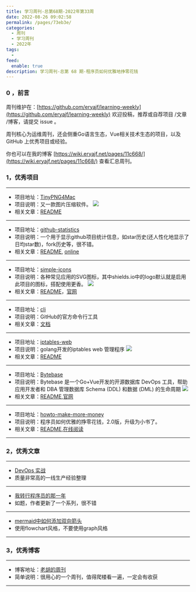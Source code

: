 ```yaml
---
title: 学习周刊-总第68期-2022年第33周
date: 2022-08-26 09:02:58
permalink: /pages/73eb3e/
categories:
  - 周刊
  - 学习周刊
  - 2022年
tags:
  -
feed:
  enable: true
description: 学习周刊-总第 68 期-程序员如何优雅地挣零花钱
---
```



### 0 ，前言

周刊维护在：[https://github.com/eryajf/learning-weekly](https://github.com/eryajf/learning-weekly)  欢迎投稿，推荐或自荐项目 /文章 /博客，请提交 issue 。

周刊核心为运维周刊，还会侧重Go语言生态，Vue相关技术生态的项目，以及 GitHub 上优秀项目或经验。

你也可以在我的博客 [https://wiki.eryajf.net/pages/11c668/](https://wiki.eryajf.net/pages/11c668/) 查看汇总周刊。


### 1，优秀项目

---

- 项目地址：[TinyPNG4Mac](https://github.com/kyleduo/TinyPNG4Mac)
- 项目说明：又一款图片压缩软件。
  ![](http://t.eryajf.net/imgs/2022/07/070940084883b435.png)
- 相关文章：[README](https://github.com/kyleduo/TinyPNG4Mac/blob/master/README_ZH.md)

---

- 项目地址：[github-statistics](https://github.com/vesoft-inc/github-statistics)
- 项目说明：一个用于显示github项目统计信息，如star历史(还人性化地显示了日均star数)，fork历史等，很不错。
- 相关文章：[README](https://github.com/vesoft-inc/github-statistics#readme), [online](https://vesoft-inc.github.io/github-statistics/)

---

- 项目地址：[simple-icons](https://github.com/simple-icons/simple-icons)
- 项目说明：各种常见应用的SVG图标，其中shields.io中的logo默认就是启用此项目的图标，搭配使用更香。
  ![](http://t.eryajf.net/imgs/2022/07/ddee89ead39bc511.png)
- 相关文章：[README](https://github.com/simple-icons/simple-icons#readme)，[官网](https://simpleicons.org/)

---

- 项目地址：[cli](https://github.com/cli/cli)
- 项目说明：GitHub的官方命令行工具
- 相关文章：[文档](https://cli.github.com/manual/)

---

- 项目地址：[iptables-web](https://github.com/pretty66/iptables-web)
- 项目说明：golang开发的iptables web 管理程序
  ![](http://t.eryajf.net/imgs/2022/07/59cea5c1d3cd6c97.png)
- 相关文章：[README](https://github.com/pretty66/iptables-web#readme)

---

- 项目地址：[Bytebase](https://github.com/Bytebase/Bytebase)
- 项目说明：Bytebase 是一个Go+Vue开发的开源数据库 DevOps 工具，帮助应用开发者和 DBA 管理数据库 Schema (DDL) 和数据 (DML) 的生命周期
  ![](http://t.eryajf.net/imgs/2022/08/ec25e0a7a4160a48.webp)
- 相关文章：[README](https://github.com/bytebase/bytebase#readme),[官网](https://www.bytebase.com/zh)

---

- 项目地址：[howto-make-more-money](https://github.com/easychen/howto-make-more-money)
- 项目说明：程序员如何优雅的挣零花钱，2.0版，升级为小书了。
- 相关文章：[README](https://github.com/easychen/howto-make-more-money#readme),[在线阅读](https://howto-make-more-money-easychen.vercel.app/)

---

### 2，优秀文章

---

- [DevOps 实战](https://lework.github.io/2020/09/05/devops/)
- 质量非常高的一线生产经验整理

---

- [我转行程序员的那一年](https://blog.csdn.net/daoke_li/category_11365785.html)
- 如题，作者更新了一个系列，很不错

---

- [mermaid中如何添加双向箭头](https://github.com/mermaid-js/mermaid/issues/123#issuecomment-807041223)
- 使用flowchart风格，不要使用graph风格

---

### 3，优秀博客

---

- 博客地址：[老胡的周刊](https://weekly.howie6879.cn/index.html)
- 简单说明：很用心的一个周刊，值得爬楼看一遍，一定会有收获

---

